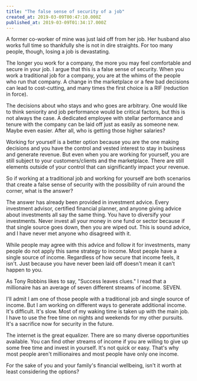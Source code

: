 ```yaml
---
title: "The false sense of security of a job"
created_at: 2019-03-09T00:47:10.000Z
published_at: 2019-03-09T01:34:17.000Z
---
```

A former co-worker of mine was just laid off from her job. Her husband also works full time so thankfully she is not in dire straights. For too many people, though, losing a job is devastating.

The longer you work for a company, the more you may feel comfortable and secure in your job. I argue that this is a false sense of security. When you work a traditional job for a company, you are at the whims of the people who run that company. A change in the marketplace or a few bad decisions can lead to cost-cutting, and many times the first choice is a RIF (reduction in force). 

The decisions about who stays and who goes are arbitrary. One would like to think seniority and job performance would be critical factors, but this is not always the case. A dedicated employee with stellar performance and tenure with the company can be laid off just as easily as someone new. Maybe even easier. After all, who is getting those higher salaries? 

Working for yourself is a better option because you are the one making decisions and you have the control and vested interest to stay in business and generate revenue. But even when you are working for yourself, you are still subject to your customers/clients and the marketplace. There are still elements outside of your control that can significantly impact your revenue.

So if working at a traditional job and working for yourself are both scenarios that create a false sense of security with the possibility of ruin around the corner, what is the answer?

The answer has already been provided in investment advice. Every investment advisor, certified financial planner, and anyone giving advice about investments all say the same thing. You have to diversify your investments. Never invest all your money in one fund or sector because if that single source goes down, then you are wiped out. This is sound advice, and I have never met anyone who disagreed with it.

While people may agree with this advice and follow it for investments, many people do not apply this same strategy to income. Most people have a single source of income. Regardless of how secure that income feels, it isn't. Just because you have never been laid off doesn't mean it can't happen to you.

As Tony Robbins likes to say, "Success leaves clues." I read that a millionaire has an average of seven different streams of income. SEVEN.  

I'll admit I am one of those people with a traditional job and single source of income. But I am working on different ways to generate additional income. It's difficult. It's slow. Most of my waking time is taken up with the main job. I have to use the free time on nights and weekends for my other pursuits. It's a sacrifice now for security in the future.

The internet is the great equalizer. There are so many diverse opportunities available. You can find other streams of income if you are willing to give up some free time and invest in yourself. It's not quick or easy. That's why most people aren't millionaires and most people have only one income. 

For the sake of you and your family's financial wellbeing, isn't it worth at least considering the options?
